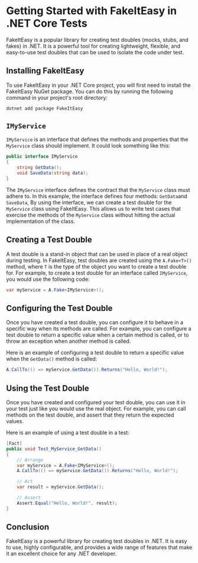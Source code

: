 # Getting Started with FakeItEasy in .NET Core Tests

FakeItEasy is a popular library for creating test doubles (mocks, stubs, and fakes) in .NET. It is a powerful tool for creating lightweight, flexible, and easy-to-use test doubles that can be used to isolate the code under test.

## **Installing FakeItEasy**

To use FakeItEasy in your .NET Core project, you will first need to install the FakeItEasy NuGet package. You can do this by running the following command in your project's root directory:

```csharp
dotnet add package FakeItEasy
```

## `IMyService`

`IMyService` is an interface that defines the methods and properties that the `MyService` class should implement. It could look something like this:

```csharp
public interface IMyService
{
    string GetData();
    void SaveData(string data);
}
```

The `IMyService` interface defines the contract that the `MyService` class must adhere to. In this example, the interface defines four methods: `GetData`and `SaveData`, By using the interface, we can create a test double for the `MyService` class using FakeItEasy. This allows us to write test cases that exercise the methods of the `MyService` class without hitting the actual implementation of the class.

## **Creating a Test Double**

A test double is a stand-in object that can be used in place of a real object during testing. In FakeItEasy, test doubles are created using the `A.Fake<T>()` method, where `T` is the type of the object you want to create a test double for. For example, to create a test double for an interface called `IMyService`, you would use the following code:

```csharp
var myService = A.Fake<IMyService>();
```

## **Configuring the Test Double**

Once you have created a test double, you can configure it to behave in a specific way when its methods are called. For example, you can configure a test double to return a specific value when a certain method is called, or to throw an exception when another method is called.

Here is an example of configuring a test double to return a specific value when the `GetData()` method is called:

```csharp
A.CallTo(() => myService.GetData()).Returns("Hello, World!");
```

## **Using the Test Double**

Once you have created and configured your test double, you can use it in your test just like you would use the real object. For example, you can call methods on the test double, and assert that they return the expected values.

Here is an example of using a test double in a test:

```csharp
[Fact]
public void Test_MyService_GetData()
{
    // Arrange
    var myService = A.Fake<IMyService>();
    A.CallTo(() => myService.GetData()).Returns("Hello, World!");

    // Act
    var result = myService.GetData();

    // Assert
    Assert.Equal("Hello, World!", result);
}
```

## **Conclusion**

FakeItEasy is a powerful library for creating test doubles in .NET. It is easy to use, highly configurable, and provides a wide range of features that make it an excellent choice for any .NET developer.